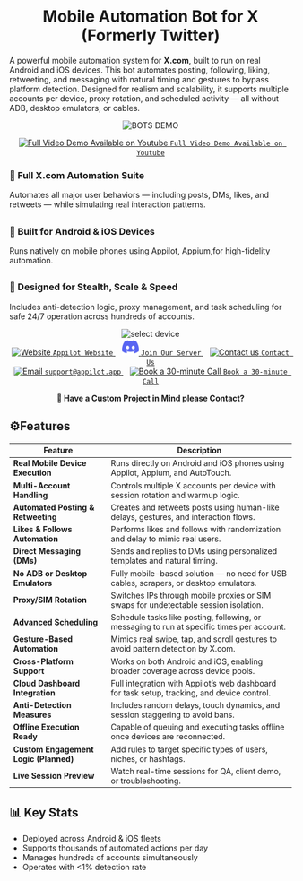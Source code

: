 <h1 align="center">Mobile Automation Bot for X (Formerly Twitter)</h1>

A powerful mobile automation system for **X.com**, built to run on real Android and iOS devices. This bot automates posting, following, liking, retweeting, and messaging with natural timing and gestures to bypass platform detection. Designed for realism and scalability, it supports multiple accounts per device, proxy rotation, and scheduled activity — all without ADB, desktop emulators, or cables.

<p align="center">
  <img
    src="https://github.com/user-attachments/assets/5f8daeab-d5e9-47c2-8d16-ef7cbaf6839e"
    alt="BOTS DEMO"
    width="250px"
  />
</p>

<div align="center">
  <a href="https://youtu.be/n0gvAzWYuBI?si=NeIJpb-c2xeTbpQb">
  <img
    alt="Full Video Demo Available on Youtube"
    width="25px"
    src="https://github.com/user-attachments/assets/c685ef52-2bdd-464c-bd60-cc6e34e8e867"
  />
  <code>Full Video Demo Available on Youtube</code>
</a>
</div>

### 🔁 Full X.com Automation Suite
Automates all major user behaviors — including posts, DMs, likes, and retweets — while simulating real interaction patterns.

##

### 📱 Built for Android & iOS Devices
Runs natively on mobile phones using Appilot, Appium,for high-fidelity automation.

##

### 🧠 Designed for Stealth, Scale & Speed
Includes anti-detection logic, proxy management, and task scheduling for safe 24/7 operation across hundreds of accounts.

<div align="center">
  <img
    src="https://github.com/user-attachments/assets/d200549d-7613-446f-a43b-19a4117ca360"
    alt="select device"
    width="600px"
  />
</div>


<div align="center">
  <a href="https://appilot.app/">
    <img
      alt="Website"
      width="25px"
      src="https://github.com/user-attachments/assets/8e5f3af3-b098-4c1d-980d-df9aebc680d0"
    />
    <code>Appilot Website</code>
  </a>
  &nbsp;&nbsp;
  <a href="https://discord.gg/3CZ5muJdF2">
    <img
      alt="Join Our Server"
      width="30px"
      src="https://github.com/Zeeshanahmad4/RealEstateMate-WhatsApp-Group-Management-Bot/blob/main/discord-icon-svgrepo-com.svg"
    />
    <code>Join Our Server</code>
  </a>
  &nbsp;&nbsp;
  <a href="https://t.me/appilotdev">
    <img
      alt="Contact us"
      width="30px"
      src="https://edent.github.io/SuperTinyIcons/images/svg/telegram.svg"
    />
    <code>Contact Us</code>
  </a>
</div>

<div align="center">
  <a href="mailto:support@appilot.app">
  <img
    alt="Email"
    width="30px"
    src="https://github.com/user-attachments/assets/91c8d428-32b7-4be0-91fa-2e42c902b5b8"
  />
  <code>support@appilot.app</code>
</a>
  &nbsp;&nbsp;
  <a href="https://cal.com/app-pilot-m8i8oo/30min">
  <img
    alt="Book a 30-minute Call"
    width="30px"
    src="https://github.com/user-attachments/assets/cd3e5c7b-3e4e-4bb3-b242-bcc20ee78f13"
  />
  <code>Book a 30-minute Call</code>
</a>
<span>


<strong>📩 Have a Custom Project in Mind please Contact?</strong>
</div>

## ⚙️Features

| Feature                           | Description                                                                 |
|-----------------------------------|-----------------------------------------------------------------------------|
| **Real Mobile Device Execution**       | Runs directly on Android and iOS phones using Appilot, Appium, and AutoTouch. |
| **Multi-Account Handling**    | Controls multiple X accounts per device with session rotation and warmup logic. |
| **Automated Posting & Retweeting**    | Creates and retweets posts using human-like delays, gestures, and interaction flows. |
| **Likes & Follows Automation**   | Performs likes and follows with randomization and delay to mimic real users. |
| **Direct Messaging (DMs)**      | Sends and replies to DMs using personalized templates and natural timing. |
| **No ADB or Desktop Emulators**    | Fully mobile-based solution — no need for USB cables, scrapers, or desktop emulators. |
| **Proxy/SIM Rotation**           | Switches IPs through mobile proxies or SIM swaps for undetectable session isolation. |
| **Advanced Scheduling**              | Schedule tasks like posting, following, or messaging to run at specific times per account. |
| **Gesture-Based Automation**     | Mimics real swipe, tap, and scroll gestures to avoid pattern detection by X.com. |
| **Cross-Platform Support**         | Works on both Android and iOS, enabling broader coverage across device pools. |
| **Cloud Dashboard Integration**         | Full integration with Appilot’s web dashboard for task setup, tracking, and device control. |
| **Anti-Detection Measures**       | Includes random delays, touch dynamics, and session staggering to avoid bans. |
| **Offline Execution Ready**      | Capable of queuing and executing tasks offline once devices are reconnected. |
| **Custom Engagement Logic (Planned)**       | Add rules to target specific types of users, niches, or hashtags. |
| **Live Session Preview**      | Watch real-time sessions for QA, client demo, or troubleshooting. |


## 📊 Key Stats
- Deployed across Android & iOS fleets
- Supports thousands of automated actions per day
- Manages hundreds of accounts simultaneously
- Operates with <1% detection rate
